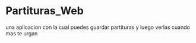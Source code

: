 # Partituras_Web
una aplicacion con la cual puedes guardar partituras y luego verlas cuando mas te urgan
